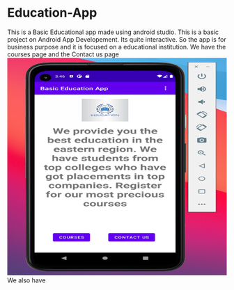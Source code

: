 # Education-App
This is a Basic Educational app made using android studio. This is a basic project on Android App Developement. Its quite interactive.
So the app is for business purpose and it is focused on a educational institution. We have the courses page and the Contact us page
<br>
<img src="https://github.com/PRITAM9679/Education-App/blob/main/images/first%20page.png" height=500 width=700/>
We also have 
